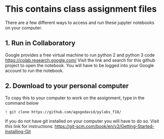 # This contains class assignment files

There are a few different ways to access and run these jupyter notebooks on your computer.
## 1. Run in Collaboratory
Google provides a free virtual machine to run python 2 and python 3 code https://colab.research.google.com/
Visit the link and search for this github project to open the notebook. You will have to be logged into your Google account to run the notebook.

## 2. Download to your personal computer
To copy this to your computer to work on the assignment, type in the command below

`! git clone https://github.com/agogodavid/pylabs_f18/`

If you do not have git installed on your computer you will have to do so. Visit this link for instructions: https://git-scm.com/book/en/v2/Getting-Started-Installing-Git
